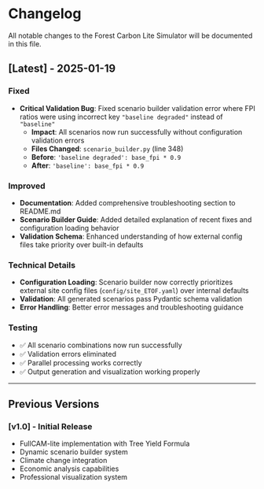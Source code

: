 # Changelog

All notable changes to the Forest Carbon Lite Simulator will be documented in this file.

## [Latest] - 2025-01-19

### Fixed
- **Critical Validation Bug**: Fixed scenario builder validation error where FPI ratios were using incorrect key `"baseline degraded"` instead of `"baseline"`
  - **Impact**: All scenarios now run successfully without configuration validation errors
  - **Files Changed**: `scenario_builder.py` (line 348)
  - **Before**: `'baseline degraded': base_fpi * 0.9`
  - **After**: `'baseline': base_fpi * 0.9`

### Improved
- **Documentation**: Added comprehensive troubleshooting section to README.md
- **Scenario Builder Guide**: Added detailed explanation of recent fixes and configuration loading behavior
- **Validation Schema**: Enhanced understanding of how external config files take priority over built-in defaults

### Technical Details
- **Configuration Loading**: Scenario builder now correctly prioritizes external site config files (`config/site_ETOF.yaml`) over internal defaults
- **Validation**: All generated scenarios pass Pydantic schema validation
- **Error Handling**: Better error messages and troubleshooting guidance

### Testing
- ✅ All scenario combinations now run successfully
- ✅ Validation errors eliminated
- ✅ Parallel processing works correctly
- ✅ Output generation and visualization working properly

---

## Previous Versions

### [v1.0] - Initial Release
- FullCAM-lite implementation with Tree Yield Formula
- Dynamic scenario builder system
- Climate change integration
- Economic analysis capabilities
- Professional visualization system
